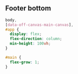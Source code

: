 ## Footer bottom

~~~scss
body,
[data-off-canvas-main-canvas],
#app {
  display: flex;
  flex-direction: column;
  min-height: 100vh;
}

#main {
  flex-grow: 1;
}
~~~
